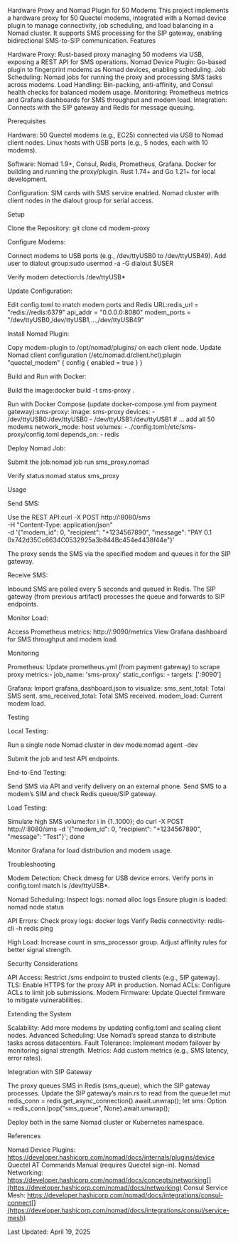 Hardware Proxy and Nomad Plugin for 50 Modems
This project implements a hardware proxy for 50 Quectel modems, integrated with a Nomad device plugin to manage connectivity, job scheduling, and load balancing in a Nomad cluster. It supports SMS processing for the SIP gateway, enabling bidirectional SMS-to-SIP communication.
Features

Hardware Proxy: Rust-based proxy managing 50 modems via USB, exposing a REST API for SMS operations.
Nomad Device Plugin: Go-based plugin to fingerprint modems as Nomad devices, enabling scheduling.
Job Scheduling: Nomad jobs for running the proxy and processing SMS tasks across modems.
Load Handling: Bin-packing, anti-affinity, and Consul health checks for balanced modem usage.
Monitoring: Prometheus metrics and Grafana dashboards for SMS throughput and modem load.
Integration: Connects with the SIP gateway and Redis for message queuing.

Prerequisites

Hardware:
50 Quectel modems (e.g., EC25) connected via USB to Nomad client nodes.
Linux hosts with USB ports (e.g., 5 nodes, each with 10 modems).


Software:
Nomad 1.9+, Consul, Redis, Prometheus, Grafana.
Docker for building and running the proxy/plugin.
Rust 1.74+ and Go 1.21+ for local development.


Configuration:
SIM cards with SMS service enabled.
Nomad cluster with client nodes in the dialout group for serial access.



Setup

Clone the Repository:
git clone <repository-url>
cd modem-proxy


Configure Modems:

Connect modems to USB ports (e.g., /dev/ttyUSB0 to /dev/ttyUSB49).
Add user to dialout group:sudo usermod -a -G dialout $USER


Verify modem detection:ls /dev/ttyUSB*




Update Configuration:

Edit config.toml to match modem ports and Redis URL:redis_url = "redis://redis:6379"
api_addr = "0.0.0.0:8080"
modem_ports = "/dev/ttyUSB0,/dev/ttyUSB1,...,/dev/ttyUSB49"




Install Nomad Plugin:

Copy modem-plugin to /opt/nomad/plugins/ on each client node.
Update Nomad client configuration (/etc/nomad.d/client.hcl):plugin "quectel_modem" {
  config {
    enabled = true
  }
}




Build and Run with Docker:

Build the image:docker build -t sms-proxy .


Run with Docker Compose (update docker-compose.yml from payment gateway):sms-proxy:
  image: sms-proxy
  devices:
    - /dev/ttyUSB0:/dev/ttyUSB0
    - /dev/ttyUSB1:/dev/ttyUSB1
    # ... add all 50 modems
  network_mode: host
  volumes:
    - ./config.toml:/etc/sms-proxy/config.toml
  depends_on:
    - redis




Deploy Nomad Job:

Submit the job:nomad job run sms_proxy.nomad


Verify status:nomad status sms_proxy





Usage

Send SMS:

Use the REST API:curl -X POST http://<node-ip>:8080/sms \
  -H "Content-Type: application/json" \
  -d '{"modem_id": 0, "recipient": "+1234567890", "message": "PAY 0.1 0x742d35Cc6634C0532925a3b844Bc454e4438f44e"}'


The proxy sends the SMS via the specified modem and queues it for the SIP gateway.


Receive SMS:

Inbound SMS are polled every 5 seconds and queued in Redis.
The SIP gateway (from previous artifact) processes the queue and forwards to SIP endpoints.


Monitor Load:

Access Prometheus metrics: http://<node-ip>:9090/metrics
View Grafana dashboard for SMS throughput and modem load.



Monitoring

Prometheus:
Update prometheus.yml (from payment gateway) to scrape proxy metrics:- job_name: 'sms-proxy'
  static_configs:
    - targets: ['<node-ip>:9090']




Grafana:
Import grafana_dashboard.json to visualize:
sms_sent_total: Total SMS sent.
sms_received_total: Total SMS received.
modem_load: Current modem load.





Testing

Local Testing:

Run a single node Nomad cluster in dev mode:nomad agent -dev


Submit the job and test API endpoints.


End-to-End Testing:

Send SMS via API and verify delivery on an external phone.
Send SMS to a modem’s SIM and check Redis queue/SIP gateway.


Load Testing:

Simulate high SMS volume:for i in {1..1000}; do curl -X POST http://<node-ip>:8080/sms -d '{"modem_id": 0, "recipient": "+1234567890", "message": "Test"}'; done


Monitor Grafana for load distribution and modem usage.



Troubleshooting

Modem Detection:
Check dmesg for USB device errors.
Verify ports in config.toml match ls /dev/ttyUSB*.


Nomad Scheduling:
Inspect logs: nomad alloc logs <alloc-id>
Ensure plugin is loaded: nomad node status


API Errors:
Check proxy logs: docker logs <container-id>
Verify Redis connectivity: redis-cli -h redis ping


High Load:
Increase count in sms_processor group.
Adjust affinity rules for better signal strength.



Security Considerations

API Access: Restrict /sms endpoint to trusted clients (e.g., SIP gateway).
TLS: Enable HTTPS for the proxy API in production.
Nomad ACLs: Configure ACLs to limit job submissions.
Modem Firmware: Update Quectel firmware to mitigate vulnerabilities.

Extending the System

Scalability: Add more modems by updating config.toml and scaling client nodes.
Advanced Scheduling: Use Nomad’s spread stanza to distribute tasks across datacenters.
Fault Tolerance: Implement modem failover by monitoring signal strength.
Metrics: Add custom metrics (e.g., SMS latency, error rates).

Integration with SIP Gateway

The proxy queues SMS in Redis (sms_queue), which the SIP gateway processes.
Update the SIP gateway’s main.rs to read from the queue:let mut redis_conn = redis.get_async_connection().await.unwrap();
let sms: Option<String> = redis_conn.lpop("sms_queue", None).await.unwrap();


Deploy both in the same Nomad cluster or Kubernetes namespace.

References

Nomad Device Plugins: https://developer.hashicorp.com/nomad/docs/internals/plugins/device
Quectel AT Commands Manual (requires Quectel sign-in).
Nomad Networking: https://developer.hashicorp.com/nomad/docs/concepts/networking[](https://developer.hashicorp.com/nomad/docs/networking)
Consul Service Mesh: https://developer.hashicorp.com/nomad/docs/integrations/consul-connect[](https://developer.hashicorp.com/nomad/docs/integrations/consul/service-mesh)


Last Updated: April 19, 2025

